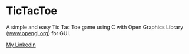 TicTacToe
=========

A simple and easy Tic Tac Toe game using C with Open Graphics Library (www.opengl.org) for GUI.


<a href="http://in.linkedin.com/in/prasadus">My LinkedIn</a>
